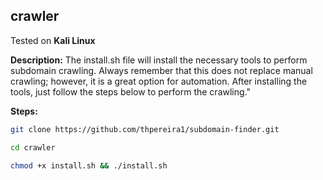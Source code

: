## crawler  

Tested on **Kali Linux**  

**Description:** The install.sh file will install the necessary tools to perform subdomain crawling. Always remember that this does not replace manual crawling; however, it is a great option for automation. After installing the tools, just follow the steps below to perform the crawling."

**Steps:**
```sh
git clone https://github.com/thpereira1/subdomain-finder.git
```
```sh
cd crawler
```
```sh
chmod +x install.sh && ./install.sh
```
